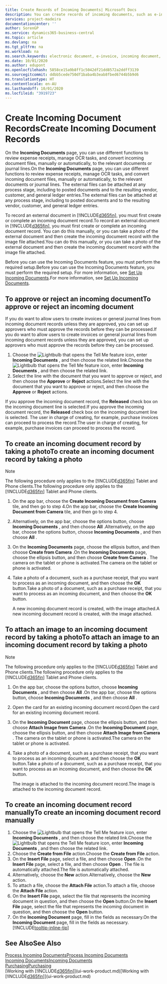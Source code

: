 ```yaml
---
title: Create Records of Incoming Documents| Microsoft Docs
description: You can create records of incoming documents, such as e-invoices, and manage OCR tasks, eCommerce, and document exchange.
services: project-madeira
documentationcenter: ''
author: SorenGP
ms.service: dynamics365-business-central
ms.topic: article
ms.devlang: na
ms.tgt_pltfrm: na
ms.workload: na
ms.search.keywords: electronic document, e-invoice, incoming document, OCR, ecommerce, document exchange, import invoice
ms.date: 10/01/2020
ms.author: edupont
ms.openlocfilehash: 5858ce15a9b8ff1c5042df21dd8572a2ddff3139
ms.sourcegitcommit: ddbb5cede750df1baba4b3eab8fbed6744b5b9d6
ms.translationtype: HT
ms.contentlocale: en-AU
ms.lasthandoff: 10/01/2020
ms.locfileid: "3919723"
---
```

# <a name="create-incoming-document-records"></a><span data-ttu-id="1d1be-103">Create Incoming Document Records</span><span class="sxs-lookup"><span data-stu-id="1d1be-103">Create Incoming Document Records</span></span>
<span data-ttu-id="1d1be-104">On the **Incoming Documents** page, you can use different functions to review expense receipts, manage OCR tasks, and convert incoming document files, manually or automatically, to the relevant documents or journal lines.</span><span class="sxs-lookup"><span data-stu-id="1d1be-104">On the **Incoming Documents** page, you can use different functions to review expense receipts, manage OCR tasks, and convert incoming document files, manually or automatically, to the relevant documents or journal lines.</span></span> <span data-ttu-id="1d1be-105">The external files can be attached at any process stage, including to posted documents and to the resulting vendor, customer, and general ledger entries.</span><span class="sxs-lookup"><span data-stu-id="1d1be-105">The external files can be attached at any process stage, including to posted documents and to the resulting vendor, customer, and general ledger entries.</span></span>

<span data-ttu-id="1d1be-106">To record an external document in [!INCLUDE[d365fin](includes/d365fin_md.md)], you must first create or complete an incoming document record.</span><span class="sxs-lookup"><span data-stu-id="1d1be-106">To record an external document in [!INCLUDE[d365fin](includes/d365fin_md.md)], you must first create or complete an incoming document record.</span></span> <span data-ttu-id="1d1be-107">You can do this manually, or you can take a photo of the external document and then create the incoming document record with the image file attached.</span><span class="sxs-lookup"><span data-stu-id="1d1be-107">You can do this manually, or you can take a photo of the external document and then create the incoming document record with the image file attached.</span></span>

<span data-ttu-id="1d1be-108">Before you can use the Incoming Documents feature, you must perform the required setup.</span><span class="sxs-lookup"><span data-stu-id="1d1be-108">Before you can use the Incoming Documents feature, you must perform the required setup.</span></span> <span data-ttu-id="1d1be-109">For more information, see [Set Up Incoming Documents](across-how-setup-income-documents.md).</span><span class="sxs-lookup"><span data-stu-id="1d1be-109">For more information, see [Set Up Incoming Documents](across-how-setup-income-documents.md).</span></span>

## <a name="to-approve-or-reject-an-incoming-document"></a><span data-ttu-id="1d1be-110">To approve or reject an incoming document</span><span class="sxs-lookup"><span data-stu-id="1d1be-110">To approve or reject an incoming document</span></span>
<span data-ttu-id="1d1be-111">If you do want to allow users to create invoices or general journal lines from incoming document records unless they are approved, you can set up approvers who must approve the records before they can be processed.</span><span class="sxs-lookup"><span data-stu-id="1d1be-111">If you do want to allow users to create invoices or general journal lines from incoming document records unless they are approved, you can set up approvers who must approve the records before they can be processed.</span></span>

1. <span data-ttu-id="1d1be-112">Choose the ![Lightbulb that opens the Tell Me feature](media/ui-search/search_small.png "Tell me what you want to do") icon, enter **Incoming Documents** , and then choose the related link.</span><span class="sxs-lookup"><span data-stu-id="1d1be-112">Choose the ![Lightbulb that opens the Tell Me feature](media/ui-search/search_small.png "Tell me what you want to do") icon, enter **Incoming Documents** , and then choose the related link.</span></span>
2. <span data-ttu-id="1d1be-113">Select the line with the document that you want to approve or reject, and then choose the **Approve** or **Reject** actions.</span><span class="sxs-lookup"><span data-stu-id="1d1be-113">Select the line with the document that you want to approve or reject, and then choose the **Approve** or **Reject** actions.</span></span>

<span data-ttu-id="1d1be-114">If you approve the incoming document record, the **Released** check box on the incoming document line is selected.</span><span class="sxs-lookup"><span data-stu-id="1d1be-114">If you approve the incoming document record, the **Released** check box on the incoming document line is selected.</span></span> <span data-ttu-id="1d1be-115">The user in charge of creating, for example, purchase invoices can proceed to process the record.</span><span class="sxs-lookup"><span data-stu-id="1d1be-115">The user in charge of creating, for example, purchase invoices can proceed to process the record.</span></span>

## <a name="to-create-an-incoming-document-record-by-taking-a-photo"></a><span data-ttu-id="1d1be-116">To create an incoming document record by taking a photo</span><span class="sxs-lookup"><span data-stu-id="1d1be-116">To create an incoming document record by taking a photo</span></span>
> [!NOTE]  
>   <span data-ttu-id="1d1be-117">The following procedure only applies to the [!INCLUDE[d365fin](includes/d365fin_md.md)] Tablet and Phone clients.</span><span class="sxs-lookup"><span data-stu-id="1d1be-117">The following procedure only applies to the [!INCLUDE[d365fin](includes/d365fin_md.md)] Tablet and Phone clients.</span></span>

1. <span data-ttu-id="1d1be-118">On the app bar, choose the **Create Incoming Document from Camera** tile, and then go to step 4.</span><span class="sxs-lookup"><span data-stu-id="1d1be-118">On the app bar, choose the **Create Incoming Document from Camera** tile, and then go to step 4.</span></span>
2. <span data-ttu-id="1d1be-119">Alternatively, on the app bar, choose the options button, choose **Incoming Documents** , and then choose **All** .</span><span class="sxs-lookup"><span data-stu-id="1d1be-119">Alternatively, on the app bar, choose the options button, choose **Incoming Documents** , and then choose **All** .</span></span>
3. <span data-ttu-id="1d1be-120">On the **Incoming Documents** page, choose the ellipsis button, and then choose **Create from Camera** .</span><span class="sxs-lookup"><span data-stu-id="1d1be-120">On the **Incoming Documents** page, choose the ellipsis button, and then choose **Create from Camera** .</span></span> <span data-ttu-id="1d1be-121">The camera on the tablet or phone is activated.</span><span class="sxs-lookup"><span data-stu-id="1d1be-121">The camera on the tablet or phone is activated.</span></span>
4. <span data-ttu-id="1d1be-122">Take a photo of a document, such as a purchase receipt, that you want to process as an incoming document, and then choose the **OK** button.</span><span class="sxs-lookup"><span data-stu-id="1d1be-122">Take a photo of a document, such as a purchase receipt, that you want to process as an incoming document, and then choose the **OK** button.</span></span>

    <span data-ttu-id="1d1be-123">A new incoming document record is created, with the image attached.</span><span class="sxs-lookup"><span data-stu-id="1d1be-123">A new incoming document record is created, with the image attached.</span></span>

## <a name="to-attach-an-image-to-an-incoming-document-record-by-taking-a-photo"></a><span data-ttu-id="1d1be-124">To attach an image to an incoming document record by taking a photo</span><span class="sxs-lookup"><span data-stu-id="1d1be-124">To attach an image to an incoming document record by taking a photo</span></span>
> [!NOTE]  
>   <span data-ttu-id="1d1be-125">The following procedure only applies to the [!INCLUDE[d365fin](includes/d365fin_md.md)] Tablet and Phone clients.</span><span class="sxs-lookup"><span data-stu-id="1d1be-125">The following procedure only applies to the [!INCLUDE[d365fin](includes/d365fin_md.md)] Tablet and Phone clients.</span></span>

1. <span data-ttu-id="1d1be-126">On the app bar, choose the options button, choose **Incoming Documents** , and then choose **All** .</span><span class="sxs-lookup"><span data-stu-id="1d1be-126">On the app bar, choose the options button, choose **Incoming Documents** , and then choose **All** .</span></span>
2. <span data-ttu-id="1d1be-127">Open the card for an existing incoming document record.</span><span class="sxs-lookup"><span data-stu-id="1d1be-127">Open the card for an existing incoming document record.</span></span>
3. <span data-ttu-id="1d1be-128">On the **Incoming Document** page, choose the ellipsis button, and then choose **Attach Image from Camera** .</span><span class="sxs-lookup"><span data-stu-id="1d1be-128">On the **Incoming Document** page, choose the ellipsis button, and then choose **Attach Image from Camera** .</span></span> <span data-ttu-id="1d1be-129">The camera on the tablet or phone is activated.</span><span class="sxs-lookup"><span data-stu-id="1d1be-129">The camera on the tablet or phone is activated.</span></span>
4. <span data-ttu-id="1d1be-130">Take a photo of a document, such as a purchase receipt, that you want to process as an incoming document, and then choose the **OK** button.</span><span class="sxs-lookup"><span data-stu-id="1d1be-130">Take a photo of a document, such as a purchase receipt, that you want to process as an incoming document, and then choose the **OK** button.</span></span>

    <span data-ttu-id="1d1be-131">The image is attached to the incoming document record.</span><span class="sxs-lookup"><span data-stu-id="1d1be-131">The image is attached to the incoming document record.</span></span>

## <a name="to-create-an-incoming-document-record-manually"></a><span data-ttu-id="1d1be-132">To create an incoming document record manually</span><span class="sxs-lookup"><span data-stu-id="1d1be-132">To create an incoming document record manually</span></span>
1. <span data-ttu-id="1d1be-133">Choose the ![Lightbulb that opens the Tell Me feature](media/ui-search/search_small.png "Tell me what you want to do") icon, enter **Incoming Documents** , and then choose the related link.</span><span class="sxs-lookup"><span data-stu-id="1d1be-133">Choose the ![Lightbulb that opens the Tell Me feature](media/ui-search/search_small.png "Tell me what you want to do") icon, enter **Incoming Documents** , and then choose the related link.</span></span>
2. <span data-ttu-id="1d1be-134">Choose the **Create from File** action.</span><span class="sxs-lookup"><span data-stu-id="1d1be-134">Choose the **Create from File** action.</span></span>  
3. <span data-ttu-id="1d1be-135">On the **Insert File** page, select a file, and then choose **Open** .</span><span class="sxs-lookup"><span data-stu-id="1d1be-135">On the **Insert File** page, select a file, and then choose **Open** .</span></span> <span data-ttu-id="1d1be-136">The file is automatically attached.</span><span class="sxs-lookup"><span data-stu-id="1d1be-136">The file is automatically attached.</span></span>
4. <span data-ttu-id="1d1be-137">Alternatively, choose the **New** action.</span><span class="sxs-lookup"><span data-stu-id="1d1be-137">Alternatively, choose the **New** action.</span></span>
5. <span data-ttu-id="1d1be-138">To attach a file, choose the **Attach File** action.</span><span class="sxs-lookup"><span data-stu-id="1d1be-138">To attach a file, choose the **Attach File** action.</span></span>
6. <span data-ttu-id="1d1be-139">On the **Insert File** page, select the file that represents the incoming document in question, and then choose the **Open** button.</span><span class="sxs-lookup"><span data-stu-id="1d1be-139">On the **Insert File** page, select the file that represents the incoming document in question, and then choose the **Open** button.</span></span>
7. <span data-ttu-id="1d1be-140">On the **Incoming Document** page, fill in the fields as necessary.</span><span class="sxs-lookup"><span data-stu-id="1d1be-140">On the **Incoming Document** page, fill in the fields as necessary.</span></span> [!INCLUDE[tooltip-inline-tip](includes/tooltip-inline-tip_md.md)]

## <a name="see-also"></a><span data-ttu-id="1d1be-141">See Also</span><span class="sxs-lookup"><span data-stu-id="1d1be-141">See Also</span></span>
[<span data-ttu-id="1d1be-142">Process Incoming Documents</span><span class="sxs-lookup"><span data-stu-id="1d1be-142">Process Incoming Documents</span></span>](across-process-income-documents.md)  
[<span data-ttu-id="1d1be-143">Incoming Documents</span><span class="sxs-lookup"><span data-stu-id="1d1be-143">Incoming Documents</span></span>](across-income-documents.md)  
[<span data-ttu-id="1d1be-144">Purchasing</span><span class="sxs-lookup"><span data-stu-id="1d1be-144">Purchasing</span></span>](purchasing-manage-purchasing.md)  
<span data-ttu-id="1d1be-145">[Working with [!INCLUDE[d365fin](includes/d365fin_md.md)]](ui-work-product.md)</span><span class="sxs-lookup"><span data-stu-id="1d1be-145">[Working with [!INCLUDE[d365fin](includes/d365fin_md.md)]](ui-work-product.md)</span></span>
